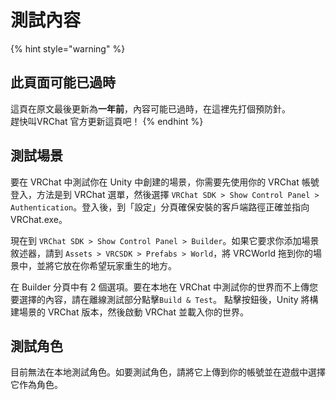 # 測試內容

{% hint style="warning" %}
## 此頁面可能已過時

這頁在原文最後更新為**一年前**，內容可能已過時，在這裡先打個預防針。\
趕快叫VRChat 官方更新這頁吧！
{% endhint %}

## 測試場景 <a href="#testing-a-scene" id="testing-a-scene"></a>

要在 VRChat 中測試你在 Unity 中創建的場景，你需要先使用你的 VRChat 帳號登入，方法是到 VRChat 選單，然後選擇 `VRChat SDK > Show Control Panel > Authentication`。登入後，到「設定」分頁確保安裝的客戶端路徑正確並指向 VRChat.exe。

現在到 `VRChat SDK > Show Control Panel > Builder`。如果它要求你添加場景敘述器，請到 `Assets > VRCSDK > Prefabs > World`，將 VRCWorld 拖到你的場景中，並將它放在你希望玩家重生的地方。

在 Builder 分頁中有 2 個選項。要在本地在 VRChat 中測試你的世界而不上傳您要選擇的內容，請在離線測試部分點擊`Build & Test`。 點擊按鈕後，Unity 將構建場景的 VRChat 版本，然後啟動 VRChat 並載入你的世界。

## 測試角色 <a href="#testing-an-avatar" id="testing-an-avatar"></a>

目前無法在本地測試角色。如要測試角色，請將它上傳到你的帳號並在遊戲中選擇它作為角色。
